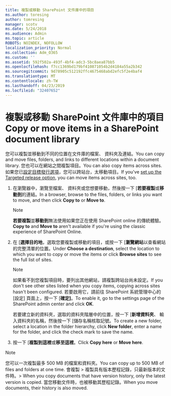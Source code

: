 ```yaml
---
title: 複製或移動 SharePoint 文件庫中的項目
ms.author: toresing
author: tomresing
manager: scotv
ms.date: 5/24/2018
ms.audience: Admin
ms.topic: article
ROBOTS: NOINDEX, NOFOLLOW
localization_priority: Normal
ms.collection: Adm_O365
ms.custom: ''
ms.assetid: 592f502a-493f-4bf4-adc3-5bc8aea87bb5
ms.openlocfilehash: f7cc1369bd179bf410871054b2d4184a55a2b342
ms.sourcegitcommit: 9d78905c512192ffc4675468abd2efc5f2e4baf4
ms.translationtype: MT
ms.contentlocale: zh-TW
ms.lasthandoff: 04/23/2019
ms.locfileid: "32407652"
---
```

# <a name="copy-or-move-items-in-a-sharepoint-document-library"></a><span data-ttu-id="be307-102">複製或移動 SharePoint 文件庫中的項目</span><span class="sxs-lookup"><span data-stu-id="be307-102">Copy or move items in a SharePoint document library</span></span>

<span data-ttu-id="be307-103">您可以複製並移動到不同的位置在文件庫的檔案、 資料夾及連結。</span><span class="sxs-lookup"><span data-stu-id="be307-103">You can copy and move files, folders, and links to different locations within a document library.</span></span> <span data-ttu-id="be307-104">您也可以在網站之間複製項目。</span><span class="sxs-lookup"><span data-stu-id="be307-104">You can also copy items across sites.</span></span> <span data-ttu-id="be307-105">如果您已[設定目標發行選項](https://go.microsoft.com/fwlink/?linkid=622980)，您可以跨站台，太移動項目。</span><span class="sxs-lookup"><span data-stu-id="be307-105">If you've [set up the Targeted release option](https://go.microsoft.com/fwlink/?linkid=622980), you can move items across sites, too.</span></span>
  
1. <span data-ttu-id="be307-106">在瀏覽器中，瀏覽至檔案、 資料夾或您想要移動，然後按一下 [**若要複製**或**移動到**的連結。</span><span class="sxs-lookup"><span data-stu-id="be307-106">In a browser, browse to the files, folders, or links you want to move, and then click **Copy to** or **Move to**.</span></span>
    
    > [!NOTE]
    > <span data-ttu-id="be307-107">**若要複製**並**移動到**無法使用如果您正在使用 SharePoint online 的傳統體驗。</span><span class="sxs-lookup"><span data-stu-id="be307-107">**Copy to** and **Move to** aren't available if you're using the classic experience of SharePoint Online.</span></span> 
  
2. <span data-ttu-id="be307-108">在 [**選擇目的地**，選取您要複製或移動的項目，或按一下 [**瀏覽網站**以查看網站的完整清單的位置。</span><span class="sxs-lookup"><span data-stu-id="be307-108">Under **Choose a destination**, select the location to which you want to copy or move the items or click **Browse sites** to see the full list of sites.</span></span> 
    
    > [!NOTE]
    > <span data-ttu-id="be307-109">如果看不到您複製項目時，要列出其他網站，請複製跨站台尚未設定。</span><span class="sxs-lookup"><span data-stu-id="be307-109">If you don't see other sites listed when you copy items, copying across sites hasn't been configured.</span></span> <span data-ttu-id="be307-110">若要啟用它，請前往 SharePoint 系統管理中心的 [設定] 頁面上，按一下 [**確定]**。</span><span class="sxs-lookup"><span data-stu-id="be307-110">To enable it, go to the settings page of the SharePoint admin center and click **OK**.</span></span> 
  
    <span data-ttu-id="be307-111">若要建立新的資料夾，選取的資料夾階層中的位置，按一下 [**新增資料夾**、 輸入資料夾的名稱，然後按一下 [儲存名稱核取記號。</span><span class="sxs-lookup"><span data-stu-id="be307-111">To create a new folder, select a location in the folder hierarchy, click **New folder**, enter a name for the folder, and click the check mark to save the name.</span></span>
    
3. <span data-ttu-id="be307-112">按一下 [**複製到這裡**或**移至這裡**。</span><span class="sxs-lookup"><span data-stu-id="be307-112">Click **Copy here** or **Move here**.</span></span>
    
> [!NOTE]
>  <span data-ttu-id="be307-113">您可以一次複製最多 500 MB 的檔案和資料夾。</span><span class="sxs-lookup"><span data-stu-id="be307-113">You can copy up to 500 MB of files and folders at one time.</span></span> <span data-ttu-id="be307-114">會複製 > 複製具有版本歷程記錄，只最新版本的文件時。</span><span class="sxs-lookup"><span data-stu-id="be307-114">>  When you copy documents that have version history, only the latest version is copied.</span></span> <span data-ttu-id="be307-115">當您移動文件時，也被移動其歷程記錄。</span><span class="sxs-lookup"><span data-stu-id="be307-115">When you move documents, their history is also moved.</span></span> 
  

